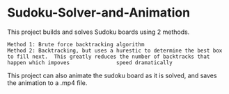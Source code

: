 # Sudoku-Solver-and-Animation
This project builds and solves Sudoku boards using 2 methods.
    
    Method 1: Brute force backtracking algorithm
    Method 2: Backtracking, but uses a hurestic to determine the best box to fill next.  This greatly reduces the number of backtracks that happen which impoves               speed dramatically

This project can also animate the sudoku board as it is solved, and saves the animation to a .mp4 file.
